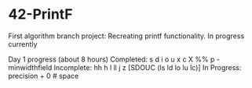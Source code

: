 # 42-PrintF
First algorithm branch project: Recreating printf functionality. In progress currently

Day 1 progress (about 8 hours)
Completed: s d i o u x c X %% p - minwidthfield
Incomplete: hh h l ll j z [SDOUC (ls ld lo lu lc)]
In Progress: precision + 0 # space
